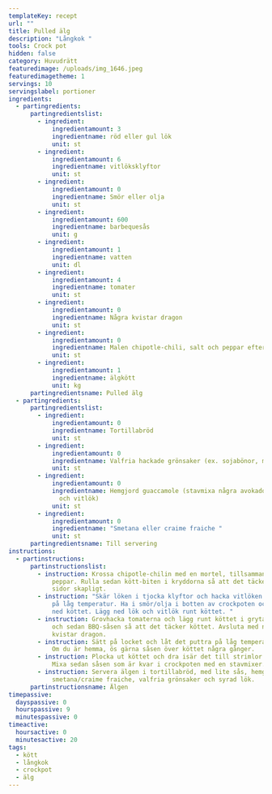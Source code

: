 ```yaml
---
templateKey: recept
url: ""
title: Pulled älg
description: "Långkok "
tools: Crock pot
hidden: false
category: Huvudrätt
featuredimage: /uploads/img_1646.jpeg
featuredimagetheme: 1
servings: 10
servingslabel: portioner
ingredients:
  - partingredients:
      partingredientslist:
        - ingredient:
            ingredientamount: 3
            ingredientname: röd eller gul lök
            unit: st
        - ingredient:
            ingredientamount: 6
            ingredientname: vitlöksklyftor
            unit: st
        - ingredient:
            ingredientamount: 0
            ingredientname: Smör eller olja
            unit: st
        - ingredient:
            ingredientamount: 600
            ingredientname: barbequesås
            unit: g
        - ingredient:
            ingredientamount: 1
            ingredientname: vatten
            unit: dl
        - ingredient:
            ingredientamount: 4
            ingredientname: tomater
            unit: st
        - ingredient:
            ingredientamount: 0
            ingredientname: Några kvistar dragon
            unit: st
        - ingredient:
            ingredientamount: 0
            ingredientname: Malen chipotle-chili, salt och peppar efter smak
            unit: st
        - ingredient:
            ingredientamount: 1
            ingredientname: älgkött
            unit: kg
      partingredientsname: Pulled älg
  - partingredients:
      partingredientslist:
        - ingredient:
            ingredientamount: 0
            ingredientname: Tortillabröd
            unit: st
        - ingredient:
            ingredientamount: 0
            ingredientname: Valfria hackade grönsaker (ex. sojabönor, majs, gurka, tomater)
            unit: st
        - ingredient:
            ingredientamount: 0
            ingredientname: Hemgjord guaccamole (stavmixa några avokados med valfria kryddor
              och vitlök)
            unit: st
        - ingredient:
            ingredientamount: 0
            ingredientname: "Smetana eller craime fraiche "
            unit: st
      partingredientsname: Till servering
instructions:
  - partinstructions:
      partinstructionslist:
        - instruction: Krossa chipotle-chilin med en mortel, tillsammans med salt och
            peppar. Rulla sedan kött-biten i kryddorna så att det täcker båda
            sidor skapligt.
        - instruction: "Skär löken i tjocka klyftor och hacka vitlöken. Sätt på crockpoten
            på låg temperatur. Ha i smör/olja i botten av crockpoten och lägg
            ned köttet. Lägg ned lök och vitlök runt köttet. "
        - instruction: Grovhacka tomaterna och lägg runt köttet i grytan. Häll på vattnet
            och sedan BBQ-såsen så att det täcker köttet. Avsluta med några
            kvistar dragon.
        - instruction: Sätt på locket och låt det puttra på låg temperatur i 7-9 timmar.
            Om du är hemma, ös gärna såsen över köttet några gånger.
        - instruction: Plocka ut köttet och dra isär det till strimlor med två gafflar.
            Mixa sedan såsen som är kvar i crockpoten med en stavmixer.
        - instruction: Servera älgen i tortillabröd, med lite sås, hemgjord quaccamole,
            smetana/craime fraiche, valfria grönsaker och syrad lök.
      partinstructionsname: Älgen
timepassive:
  dayspassive: 0
  hourspassive: 9
  minutespassive: 0
timeactive:
  hoursactive: 0
  minutesactive: 20
tags:
  - kött
  - långkok
  - crockpot
  - älg
---
```

